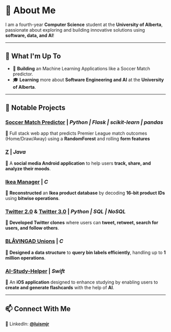# 👋 About Me  
I am a fourth-year **Computer Science** student at the **University of Alberta**, passionate about exploring and building innovative solutions using **software, data, and AI**!  

---

## 🚀 What I'm Up To  
- 📱 **Building** an Machine Learning Applications like a Soccer Match predictor.  
- 🎓 **Learning** more about **Software Engineering and AI** at the **University of Alberta**.  

---

## 🧠 Notable Projects  

### [**Soccer Match Predictor**](https://github.com/luismjr/Soccer-Stats-Predictor.git) | *Python | Flask | scikit-learn | pandas* 
📌 Full stack web app that predicts Premier League match outcomes (Home/Draw/Away) using a **RandomForest** and rolling **form features**

### [**Z**](https://github.com/cmput301-w25/project-z.git) | *Java*  
📌 A **social media Android application** to help users **track, share, and analyze their moods**.  

### [**Ikea Manager**](https://github.com/cmput201-w24/lab-12-cmput201-luismjr.git) | *C*  
📌 **Reconstructed** an **Ikea product database** by decoding **16-bit product IDs** using **bitwise operations**.  

### [**Twitter 2.0**](https://github.com/CMPUT291-F24/assignment-3-z.git) & [**Twitter 3.0**](https://github.com/CMPUT291-F24/assignment-4-z2.git) | *Python | SQL | NoSQL*  
📌 **Developed Twitter clones** where users can **tweet, retweet, search for users, and follow others**.  

### [**BLÅVINGAD Unions**](https://github.com/cmput201-w24/lab-10-cmput201-luismjr.git) | *C*  
📌 **Designed a data structure** to **query bin labels efficiently**, handling up to **1 million operations**.  

### [**AI-Study-Helper**](https://github.com/luismjr/AI-Study-Helper.git) | *Swift*  
📌 An **iOS application** designed to enhance studying by enabling users to **create and generate flashcards** with the help of **AI**.  

---

## 📫 Connect With Me  
🔗 LinkedIn: [**@luismjr**](https://www.linkedin.com/in/luis-martinez-a42440192/)  
